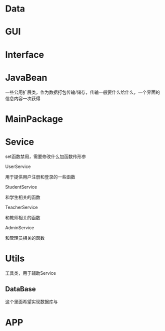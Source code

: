 # Data

# GUI

# Interface

# JavaBean

一些公用扩展类，作为数据打包传输/储存，传输一般要什么给什么，一个界面的信息内容一次获得

# MainPackage

# Sevice

set函数禁用，需要修改什么加函数传形参

UserService

用于提供用户注册和登录的一些函数



StudentService

和学生相关的函数

TeacherService

和教师相关的函数

AdminService

和管理员相关的函数

# Utils

工具类，用于辅助Service

## DataBase

这个里面希望实现数据库与

# APP
